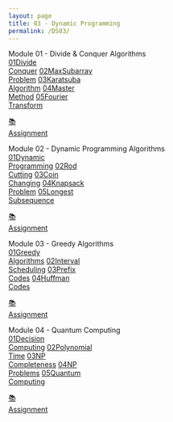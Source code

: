 ```yaml
---
layout: page
title: 03 - Dynamic Programming
permalink: /DS03/
---
```


<div class="row"><div class="btn text" markdown="1">
<div class="btn name">Module 01 - Divide & Conquer Algorithms</div>
<div class="row" style="grid-template-columns: 1fr 1fr 1fr 1fr 1fr 1fr;">
  <a href="/01-MSDS/DS03/M101/" class="btn box1"><span class="btn box11">01</span>Divide    <br>Conquer</a>
  <a href="/01-MSDS/DS03/M102/" class="btn box1"><span class="btn box11">02</span>MaxSubarray<br>Problem</a>
  <a href="/01-MSDS/DS03/M103/" class="btn box1"><span class="btn box11">03</span>Karatsuba <br>Algorithm</a>
  <a href="/01-MSDS/DS03/M104/" class="btn box1"><span class="btn box11">04</span>Master    <br>Method</a>
  <a href="/01-MSDS/DS03/M105/" class="btn box1"><span class="btn box11">05</span>Fourier   <br>Transform</a>
  <a class="btn empty"></a>
  
  <a href="//" class="btn box2">📚<br>Assignment</a>
</div></div></div>

<div class="row"><div class="btn text" markdown="1">
<div class="btn name">Module 02 - Dynamic Programming Algorithms</div>
<div class="row" style="grid-template-columns: 1fr 1fr 1fr 1fr 1fr 1fr;">
  <a href="/01-MSDS/DS03/M201/" class="btn box1"><span class="btn box11">01</span>Dynamic   <br>Programming</a>
  <a href="/01-MSDS/DS03/M202/" class="btn box1"><span class="btn box11">02</span>Rod       <br>Cutting</a>
  <a href="/01-MSDS/DS03/M203/" class="btn box1"><span class="btn box11">03</span>Coin      <br>Changing</a>
  <a href="/01-MSDS/DS03/M204/" class="btn box1"><span class="btn box11">04</span>Knapsack  <br>Problem</a>
  <a href="/01-MSDS/DS03/M205/" class="btn box1"><span class="btn box11">05</span>Longest   <br>Subsequence</a>
  <a class="btn empty"></a>

  <a href="//" class="btn box2">📚<br>Assignment</a>
</div></div></div>

<div class="row"><div class="btn text" markdown="1">
<div class="btn name">Module 03 - Greedy Algorithms</div>
<div class="row" style="grid-template-columns: 1fr 1fr 1fr 1fr 1fr 1fr;">
  <a href="/01-MSDS/DS03/M301/" class="btn box1"><span class="btn box11">01</span>Greedy    <br>Algorithms</a>
  <a href="/01-MSDS/DS03/M302/" class="btn box1"><span class="btn box11">02</span>Interval  <br>Scheduling</a>
  <a href="/01-MSDS/DS03/M303/" class="btn box1"><span class="btn box11">03</span>Prefix    <br>Codes</a>
  <a href="/01-MSDS/DS03/M304/" class="btn box1"><span class="btn box11">04</span>Huffman   <br>Codes</a>
  <a class="btn empty"></a>
  <a class="btn empty"></a>

  <a href="//" class="btn box2">📚<br>Assignment</a>
</div></div></div>

<div class="row"><div class="btn text" markdown="1">
<div class="btn name">Module 04 - Quantum Computing</div>
<div class="row" style="grid-template-columns: 1fr 1fr 1fr 1fr 1fr 1fr;">
  <a href="/01-MSDS/DS03/M401/" class="btn box1"><span class="btn box11">01</span>Decision  <br>Computing</a>
  <a href="/01-MSDS/DS03/M402/" class="btn box1"><span class="btn box11">02</span>Polynomial<br>Time</a>
  <a href="/01-MSDS/DS03/M403/" class="btn box1"><span class="btn box11">03</span>NP     <br>Completeness</a>
  <a href="/01-MSDS/DS03/M404/" class="btn box1"><span class="btn box11">04</span>NP     <br>Problems</a>
  <a href="/01-MSDS/DS03/M405/" class="btn box1"><span class="btn box11">05</span>Quantum   <br>Computing</a>
  <a class="btn empty"></a>

  <a href="//" class="btn box2">📚<br>Assignment</a>
</div></div></div>

